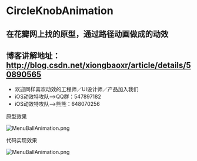 # CircleKnobAnimation

在花瓣网上找的原型，通过路径动画做成的动效
---
博客讲解地址：http://blog.csdn.net/xiongbaoxr/article/details/50890565
---
* 欢迎同样喜欢动效的工程师／UI设计师／产品加入我们
* iOS动效特攻队-->QQ群：547897182
* iOS动效特攻队-->熊熊：648070256

原型效果

![MenuBallAnimation.png](READMEResource/20160314223321518.gif)

代码实现效果

![MenuBallAnimation.png](READMEResource/20160314230229007.gif)
